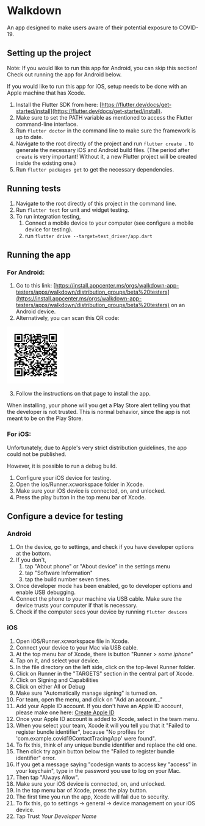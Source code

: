 # Walkdown

An app designed to make users aware of their potential exposure to COVID-19.

## Setting up the project
Note: If you would like to run this app for Android, you can skip this section! Check out running the app for Android below.

If you would like to run this app for iOS, setup needs to be done with an Apple machine that has Xcode.


1. Install the Flutter SDK from here: [https://flutter.dev/docs/get-started/install](https://flutter.dev/docs/get-started/install).
2. Make sure to set the PATH variable as mentioned to access the Flutter command-line interface.
3. Run `flutter doctor` in the command line to make sure the framework is up to date.
4. Navigate to the root directly of the project and run `flutter create .`
to generate the necessary iOS and Android build files.
(The period after `create` is very important! Without it, a new Flutter
project will be created inside the existing one.)
5. Run `flutter packages get` to get the necessary dependencies.

## Running tests
1. Navigate to the root directly of this project in the command line.
2. Run `flutter test` for unit and widget testing.
3. To run integration testing,
   1. Connect a mobile device to your computer (see configure a mobile device for testing).
   2. run `flutter drive --target=test_driver/app.dart`


## Running the app

###  For Android:

1. Go to this link: [https://install.appcenter.ms/orgs/walkdown-app-testers/apps/walkdown/distribution_groups/beta%20testers](https://install.appcenter.ms/orgs/walkdown-app-testers/apps/walkdown/distribution_groups/beta%20testers) on an Android device.
2. Alternatively, you can scan this QR code:

<img src="android/app/release/frame.png" width="150" height="150">

3. Follow the instructions on that page to install the app.

When installing, your phone will you get a Play Store alert telling
you that the developer is not trusted. This is normal behavior,
since the app is not meant to be on the Play Store.

###  For iOS:
Unfortunately, due to Apple's very strict distribution guidelines,
 the app could not be published.

However, it is possible to run a debug build.

1. Configure your iOS device for testing.
2. Open the ios/Runner.xcworkspace folder in Xcode.
3. Make sure your iOS device is connected, on, and unlocked.
4. Press the play button in the top menu bar of Xcode.


## Configure a device for testing
###  Android
1. On the device, go to settings, and check if you have developer
options at the bottom.
2. If you don't,
   1. tap "About phone" or "About device" in the settings menu
   2. tap "Software Information"
   3. tap the build number seven times.
3. Once developer mode has been enabled, go to developer options
and enable USB debugging.
4. Connect the phone to your machine via USB cable. Make sure the device trusts your
computer if that is necessary.
5. Check if the computer sees your device by running `flutter devices`

### iOS
1. Open iOS/Runner.xcworkspace file in Xcode.
2. Connect your device to your Mac via USB cable.
3. At the top menu bar of Xcode, there is button "Runner > *some iphone*"
4. Tap on it, and select your device.
5. In the file directory on the left side, click on the top-level Runner folder.
6. Click on Runner in the "TARGETS" section in the central part of Xcode.
7. Click on Signing and Capabilities
8. Click on either All or Debug
9. Make sure "Automatically manage signing" is turned on.
10. For team, open the menu, and click on "Add an account..."
11. Add your Apple ID account. If you don't have an Apple ID account,
please make one here: [Create Apple ID](https://appleid.apple.com/cgi-bin/WebObjects/MyAppleId.woa/wa/createAppleId?localang=GB-EN&app_id=2083&returnURL=https%3A//secure4.store.apple.com/uk/shop/signIn%3Fc%3DaHR0cHM6Ly93d3cuYXBwbGUuY29tL3VrL3Nob3AvYmFnfDFhb3MyZDU3OTMzMWMyYjA4NDE2M2M4OTU4ZDEyNTJjNmMwZmMzNGMxMTY5%26r%3DSCDHYHP7CY4H9XK2H%26s%3DaHR0cHM6Ly93d3cuYXBwbGUuY29tL3VrL3Nob3AvYmFnfDFhb3MyZDU3OTMzMWMyYjA4NDE2M2M4OTU4ZDEyNTJjNmMwZmMzNGMxMTY5)
12. Once your Apple ID account is added to Xcode, select in the team menu.
13. When you select your team, Xcode it will you tell you that it
"Failed to register bundle identifier", because
"No profiles for 'com.example.covid19ContactTracingApp' were found".
14. To fix this, think of any unique bundle identifier and replace the
old one.
15. Then click try again button below the "Failed to register bundle
identifier" error.
16. If you get a message saying "codesign wants to access key "access"
in your keychain", type in the password you use to log on your Mac.
17. Then tap "Always Allow".
18. Make sure your iOS device is connected, on, and unlocked.
19. In the top menu bar of Xcode, press the play button.
20. The first time you run the app, Xcode will fail due to security.
21. To fix this, go to settings -> general -> device management on your
iOS device.
22. Tap Trust *Your Developer Name*





